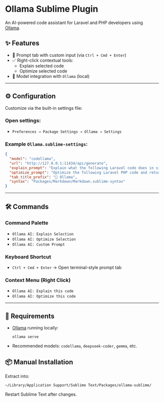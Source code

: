 # Ollama Sublime Plugin

An AI-powered code assistant for Laravel and PHP developers using [Ollama](https://ollama.com/).

## ✨ Features

- 💬 Prompt tab with custom input (via `Ctrl + Cmd + Enter`)
- ✅ Right-click contextual tools:
  - Explain selected code
  - Optimize selected code
- 🧠 Model integration with `Ollama` (local)

---

## ⚙️ Configuration

Customize via the built-in settings file:

### Open settings:
- `Preferences → Package Settings → Ollama → Settings`

### Example `Ollama.sublime-settings`:
```json
{
  "model": "codellama",
  "url": "http://127.0.0.1:11434/api/generate",
  "explain_prompt": "Explain what the following Laravel code does in simple terms.",
  "optimize_prompt": "Optimize the following Laravel PHP code and return improved code snippets with explanation.",
  "tab_title_prefix": "💬 Ollama",
  "syntax": "Packages/Markdown/Markdown.sublime-syntax"
}
```

---

## 🛠️ Commands

### Command Palette
- `Ollama AI: Explain Selection`
- `Ollama AI: Optimize Selection`
- `Ollama AI: Custom Prompt`

### Keyboard Shortcut
- `Ctrl + Cmd + Enter` → Open terminal-style prompt tab

### Context Menu (Right Click)
- `Ollama AI: Explain this code`
- `Ollama AI: Optimize this code`

---

## 🧪 Requirements

- [Ollama](https://ollama.com/) running locally:
  ```
  ollama serve
  ```

- Recommended models: `codellama`, `deepseek-coder`, `gemma`, etc.

## 📦 Manual Installation

Extract into:
```
~/Library/Application Support/Sublime Text/Packages/ollama-sublime/
```

Restart Sublime Text after changes.
